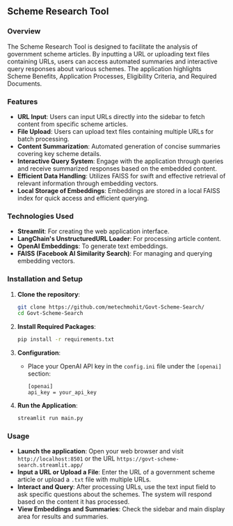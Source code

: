 ## Scheme Research Tool

### Overview
The Scheme Research Tool is designed to facilitate the analysis of government scheme articles. By inputting a URL or uploading text files containing URLs, users can access automated summaries and interactive query responses about various schemes. The application highlights Scheme Benefits, Application Processes, Eligibility Criteria, and Required Documents.

### Features
- **URL Input**: Users can input URLs directly into the sidebar to fetch content from specific scheme articles.
- **File Upload**: Users can upload text files containing multiple URLs for batch processing.
- **Content Summarization**: Automated generation of concise summaries covering key scheme details.
- **Interactive Query System**: Engage with the application through queries and receive summarized responses based on the embedded content.
- **Efficient Data Handling**: Utilizes FAISS for swift and effective retrieval of relevant information through embedding vectors.
- **Local Storage of Embeddings**: Embeddings are stored in a local FAISS index for quick access and efficient querying.

### Technologies Used
- **Streamlit**: For creating the web application interface.
- **LangChain's UnstructuredURL Loader**: For processing article content.
- **OpenAI Embeddings**: To generate text embeddings.
- **FAISS (Facebook AI Similarity Search)**: For managing and querying embedding vectors.

### Installation and Setup
1. **Clone the repository**:
   ```bash
   git clone https://github.com/metechmohit/Govt-Scheme-Search/
   cd Govt-Scheme-Search
   ```

2. **Install Required Packages**:
   ```bash
   pip install -r requirements.txt
   ```

3. **Configuration**:
   - Place your OpenAI API key in the `config.ini` file under the `[openai]` section:
     ```
     [openai]
     api_key = your_api_key
     ```

4. **Run the Application**:
   ```bash
   streamlit run main.py
   ```

### Usage
- **Launch the application**: Open your web browser and visit `http://localhost:8501` or the URL `https://govt-scheme-search.streamlit.app/`
- **Input a URL or Upload a File**: Enter the URL of a government scheme article or upload a `.txt` file with multiple URLs.
- **Interact and Query**: After processing URLs, use the text input field to ask specific questions about the schemes. The system will respond based on the content it has processed.
- **View Embeddings and Summaries**: Check the sidebar and main display area for results and summaries.

